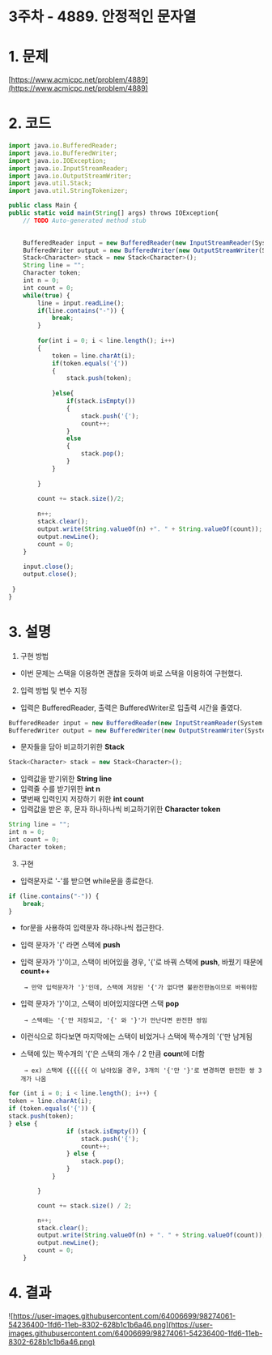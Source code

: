 # 3주차 - 4889. 안정적인 문자열

# 1. 문제

[https://www.acmicpc.net/problem/4889](https://www.acmicpc.net/problem/4889)

# 2. 코드

```jsx
import java.io.BufferedReader;
import java.io.BufferedWriter;
import java.io.IOException;
import java.io.InputStreamReader;
import java.io.OutputStreamWriter;
import java.util.Stack;
import java.util.StringTokenizer;
```

```jsx
public class Main {
public static void main(String[] args) throws IOException{
	// TODO Auto-generated method stub

	
	BufferedReader input = new BufferedReader(new InputStreamReader(System.in));
	BufferedWriter output = new BufferedWriter(new OutputStreamWriter(System.out));
	Stack<Character> stack = new Stack<Character>();
	String line = "";
	Character token;
	int n = 0;
	int count = 0;
	while(true) {
		line = input.readLine();
		if(line.contains("-")) {
			break;
		}
		
		for(int i = 0; i < line.length(); i++)
		{
			token = line.charAt(i);
			if(token.equals('{'))
			{
				stack.push(token);
				
			}else{
				if(stack.isEmpty())
				{
					stack.push('{');
					count++;
				}
				else
				{
					stack.pop();
				}
			}
			
		}
		
		count += stack.size()/2;
		
		n++;
		stack.clear();
		output.write(String.valueOf(n) +". " + String.valueOf(count));
		output.newLine();
		count = 0;
	}
	
	input.close();
	output.close();
	
 }
}

```

# 3. 설명

1. 구현 방법
- 이번 문제는 스택을 이용하면 괜찮을 듯하여 바로 스택을 이용하여 구현했다.

 

 2.  입력 방법 및 변수 지정

- 입력은 BufferedReader, 출력은 BufferedWriter로 입출력 시간을 줄였다.

```jsx
BufferedReader input = new BufferedReader(new InputStreamReader(System.in));
BufferedWriter output = new BufferedWriter(new OutputStreamWriter(System.out));
```

- 문자들을 담아 비교하기위한 **Stack**

```jsx
Stack<Character> stack = new Stack<Character>();
```

- 입력값을 받기위한 **String line**
- 입력줄 수를 받기위한 **int n**
- 몇번째 입력인지 저장하기 위한 **int count**
- 입력값을 받은 후, 문자 하나하나씩 비교하기위한 **Character token**

```jsx
String line = "";
int n = 0;
int count = 0;
Character token;
```

3.  구현

- 입력문자로 '-'를 받으면 while문을 종료한다.

```jsx
if (line.contains("-")) {
	break;
}
```

- for문을 사용하여 입력문자 하나하나씩 접근한다.
- 입력 문자가 '{' 라면 스택에 **push**
- 입력 문자가 '}'이고, 스택이 비어있을 경우, '{'로 바꿔 스택에 **push**, 바꿨기 때문에 **count++**

       → 만약 입력문자가 '}'인데, 스택에 저장된 '{'가 없다면 불완전한놈이므로 바꿔야함

- 입력 문자가 '}'이고, 스택이 비어있지않다면 스택 **pop**

       → 스택에는 '{'만 저장되고, '{' 와 '}'가 만난다면 완전한 쌍임

- 이런식으로 하다보면 마지막에는 스택이 비었거나 스택에 짝수개의 '{'만 남게됨
- 스택에 있는 짝수개의 '{'은 스택의 개수 / 2 만큼 **coun**t에 더함

       → ex) 스택에 {{{{{{ 이 남아있을 경우, 3개의 '{'만 '}'로 변경하면 완전한 쌍 3개가 나옴

```jsx
for (int i = 0; i < line.length(); i++) {
token = line.charAt(i);
if (token.equals('{')) {
stack.push(token);
} else {
				if (stack.isEmpty()) {
					stack.push('{');
					count++;
				} else {
					stack.pop();
				}
			}

		}

		count += stack.size() / 2;

		n++;
		stack.clear();
		output.write(String.valueOf(n) + ". " + String.valueOf(count));
		output.newLine();
		count = 0;
	}
```

# 4. 결과

![https://user-images.githubusercontent.com/64006699/98274061-54236400-1fd6-11eb-8302-628b1c1b6a46.png](https://user-images.githubusercontent.com/64006699/98274061-54236400-1fd6-11eb-8302-628b1c1b6a46.png)